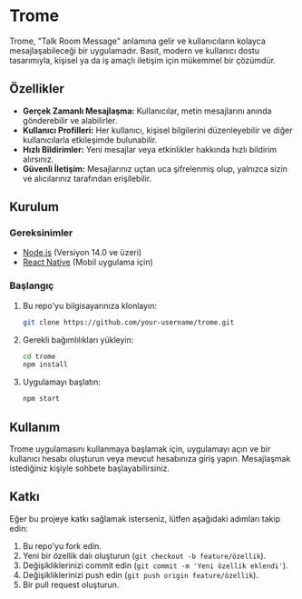 # Trome

Trome, "Talk Room Message" anlamına gelir ve kullanıcıların kolayca mesajlaşabileceği bir uygulamadır. Basit, modern ve kullanıcı dostu tasarımıyla, kişisel ya da iş amaçlı iletişim için mükemmel bir çözümdür.

## Özellikler

- **Gerçek Zamanlı Mesajlaşma:** Kullanıcılar, metin mesajlarını anında gönderebilir ve alabilirler.
- **Kullanıcı Profilleri:** Her kullanıcı, kişisel bilgilerini düzenleyebilir ve diğer kullanıcılarla etkileşimde bulunabilir.
- **Hızlı Bildirimler:** Yeni mesajlar veya etkinlikler hakkında hızlı bildirim alırsınız.
- **Güvenli İletişim:** Mesajlarınız uçtan uca şifrelenmiş olup, yalnızca sizin ve alıcılarınız tarafından erişilebilir.

## Kurulum

### Gereksinimler

- [Node.js](https://nodejs.org/) (Versiyon 14.0 ve üzeri)
- [React Native](https://reactnative.dev/) (Mobil uygulama için)

### Başlangıç

1. Bu repo'yu bilgisayarınıza klonlayın:
    ```bash
    git clone https://github.com/your-username/trome.git
    ```

2. Gerekli bağımlılıkları yükleyin:
    ```bash
    cd trome
    npm install
    ```

3. Uygulamayı başlatın:
    ```bash
    npm start
    ```

## Kullanım

Trome uygulamasını kullanmaya başlamak için, uygulamayı açın ve bir kullanıcı hesabı oluşturun veya mevcut hesabınıza giriş yapın. Mesajlaşmak istediğiniz kişiyle sohbete başlayabilirsiniz.

## Katkı

Eğer bu projeye katkı sağlamak isterseniz, lütfen aşağıdaki adımları takip edin:

1. Bu repo'yu fork edin.
2. Yeni bir özellik dalı oluşturun (`git checkout -b feature/özellik`).
3. Değişikliklerinizi commit edin (`git commit -m 'Yeni özellik eklendi'`).
4. Değişikliklerinizi push edin (`git push origin feature/özellik`).
5. Bir pull request oluşturun.